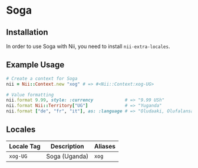 <!-- This file has been generated. Source: languages/_template.md.erb -->

# Soga

## Installation

In order to use Soga with Nii, you need to install `nii-extra-locales`.

## Example Usage

``` ruby
# Create a context for Soga
nii = Nii::Context.new "xog" # => #<Nii::Context:xog-UG>

# Value formatting
nii.format 9.99, style: :currency            # => "9.99 USh"
nii.format Nii::Territory["UG"]              # => "Yuganda"
nii.format ["de", "fr", "it"], as: :language # => "Oludaaki, Olufalansa, Oluyitale"
```


## Locales

<table>
  <thead>
    <tr>
      <th>Locale Tag</th>
      <th>Description</th>
      <th>Aliases</th>
    </tr>
  </thead>
  <tbody>
    <tr>
      <td><code>xog-UG</code></td>
      <td>Soga (Uganda)</td>
      <td><code>xog</code></td>
    </tr>
  </tbody>
</table>

